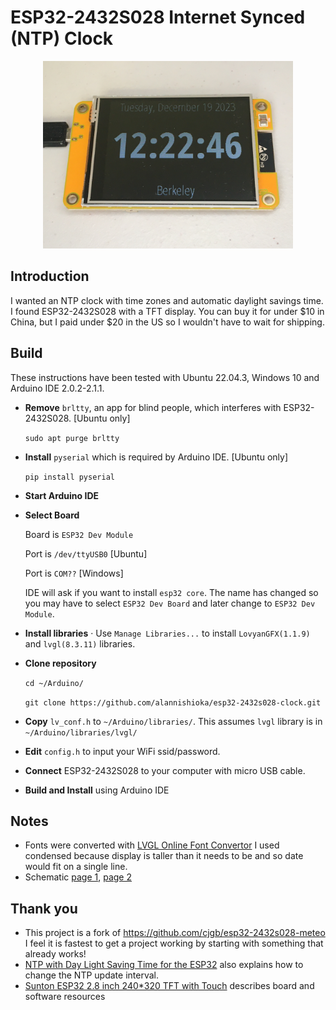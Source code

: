# ESP32-2432S028 Internet Synced (NTP) Clock

<p align="center">
  <img src="./img/image.jpg" width="400"/>
</p>

## Introduction

I wanted an NTP clock with time zones and automatic daylight savings time.  I found ESP32-2432S028 with a TFT display.  You can buy it for under $10 in China, but I paid under $20 in the US so I wouldn't have to wait for shipping.

## Build

These instructions have been tested with Ubuntu 22.04.3, Windows 10 and Arduino IDE 2.0.2-2.1.1.

- **Remove** `brltty`, an app for blind people, which interferes with ESP32-2432S028. [Ubuntu only]

    `sudo apt purge brltty`

- **Install** `pyserial` which is required by Arduino IDE. [Ubuntu only]

    `pip install pyserial`

- **Start Arduino IDE**
- **Select Board**

    Board is `ESP32 Dev Module`

    Port is `/dev/ttyUSB0` [Ubuntu]

    Port is `COM??` [Windows]

    IDE will ask if you want to install `esp32 core`.  The name has changed so you may have to select `ESP32 Dev Board` and later change to `ESP32 Dev Module`.

- **Install libraries** · Use `Manage Libraries...` to install `LovyanGFX(1.1.9)` and `lvgl(8.3.11)` libraries.
- **Clone repository**

    `cd ~/Arduino/`

    `git clone https://github.com/alannishioka/esp32-2432s028-clock.git`

- **Copy** `lv_conf.h` to `~/Arduino/libraries/`. This assumes `lvgl` library is in `~/Arduino/libraries/lvgl/`
- **Edit** `config.h` to input your WiFi ssid/password.

- **Connect** ESP32-2432S028 to your computer with micro USB cable.

- **Build and Install** using Arduino IDE

## Notes

- Fonts were converted with [LVGL Online Font Convertor](https://lvgl.io/tools/fontconverter)
I used condensed because display is taller than it needs to be and so date would fit on a single line.
- Schematic [page 1](img/schematic1.jpg), [page 2](img/schematic2.jpg)

## Thank you

- This project is a fork of https://github.com/cjgb/esp32-2432s028-meteo
I feel it is fastest to get a project working by starting with something that already works!
- [NTP with Day Light Saving Time for the ESP32](https://werner.rothschopf.net/microcontroller/202103_arduino_esp32_ntp_en.htm) also explains how to change the NTP update interval.
- [Sunton ESP32 2.8 inch 240*320 TFT with Touch](https://wiki.makerfabs.com/Sunton_ESP32_2.8_inch_240x320_TFT_with_Touch.html) describes board and software resources

